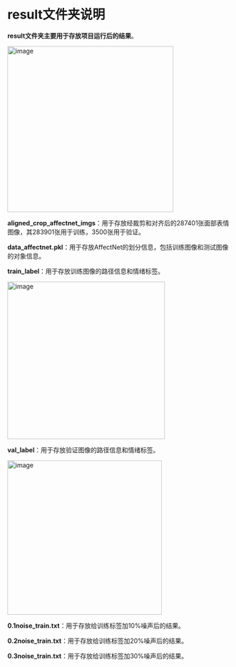 # result文件夹说明

**result文件夹主要用于存放项目运行后的结果**。 

<img width="372" alt="image" src="https://github.com/coder-xinxiaohai/AffectNet-Processing/assets/73678229/e1dadd83-3b69-4c5a-920f-e4f03a15998d">

**aligned_crop_affectnet_imgs**：用于存放经裁剪和对齐后的287401张面部表情图像，其283901张用于训练，3500张用于验证。 

**data_affectnet.pkl**：用于存放AffectNet的划分信息，包括训练图像和测试图像的对象信息。 

**train_label**：用于存放训练图像的路径信息和情绪标签。 

<img width="353" alt="image" src="https://github.com/coder-xinxiaohai/AffectNet-Processing/assets/73678229/351b28b6-d400-405b-b548-de29caa07fd6">

**val_label**：用于存放验证图像的路径信息和情绪标签。

<img width="346" alt="image" src="https://github.com/coder-xinxiaohai/AffectNet-Processing/assets/73678229/a7e805e9-a136-4f17-a67d-9776276a2320">

**0.1noise_train.txt**：用于存放给训练标签加10%噪声后的结果。

**0.2noise_train.txt**：用于存放给训练标签加20%噪声后的结果。

**0.3noise_train.txt**：用于存放给训练标签加30%噪声后的结果。

